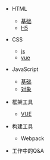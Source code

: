 <!-- _navbar.md -->
<!-- 这是侧边导航栏 -->

* HTML

  * [基础]()
  * [H5]()

* CSS
    * [js](01/js/)
    * [vue](01/vue/)

* JavaScript
  * [基础](javaScript/basic.md)
  * [对象](javaScript/object.md)
* 框架工具
  * [VUE](javaScript/)

* 构建工具
  * Webpack

* 工作中的Q&A


